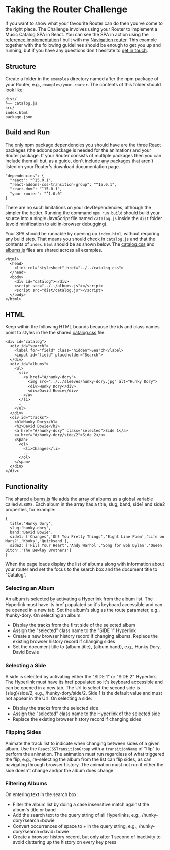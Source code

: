 # Taking the Router Challenge
If you want to show what your favourite Router can do then you've come to the right place. The Challenge involves using your Router to implement a Music Catalog SPA in React. You can see the SPA in action using the [reference implementation](http://grahammendick.github.io/router-challenge/examples/navigation/) I built with my [Navigation router](http://grahammendick.github.io/navigation/). This example together with the following guidelines should be enough to get you up and running, but if you have any questions don't hesitate to [get in touch](../../issues).

## Structure
Create a folder in the `examples` directory named after the npm package of your Router, e.g., `examples/your-router`. The contents of this folder should look like:
```
dist/
└── catalog.js
src/
index.html
package.json
```
## Build and Run
The only npm package dependencies you should have are the three React packages (the addons package is needed for the animation) and your Router package. If your Router consists of multiple packages then you can include them all but, as a guide, don't include any packages that aren't listed on your Router's download documentation page.
```
"dependencies": {
  "react": "^15.0.1",
  "react-addons-css-transition-group": "^15.0.1",
  "react-dom": "^15.0.1",
  "your-router": "^1.0.0"
}
```
There are no such limitations on your devDependencies, although the simpler the better. Running the command `npm run build` should build your source into a single JavaScript file named `catalog.js` inside the `dist` folder (avoid minification to aid in-browser debugging). 

Your SPA should be runnable by opening up `index.html`, without requiring any build step. That means you should check in `catalog.js` and that the contents of `index.html` should be as shown below. The [catalog.css](catalog.css) and [albums.js](albums.js) files are shared across all examples.
```
<html>
  <head>
    <link rel="stylesheet" href="../../catalog.css">
  </head>
  <body>
    <div id="catalog"></div>
    <script src="../../albums.js"></script>
    <script src="dist/catalog.js"></script>
  </body>
</html>
```
## HTML
Keep within the following HTML bounds because the ids and class names point to styles in the the shared [catalog.css](catalog.css) file.

```
<div id="catalog">
  <div id="search">
    <label for="field" class="hidden">Search</label>
    <input id="field" placeholder="Search">
  </div>
  <div id="albums">
    <ul>
      <li>
        <a href="#/hunky-dory">
          <img src="../../sleeves/hunky-dory.jpg" alt="Hunky Dory">
          <div>Hunky Dory</div>
          <div>David Bowie</div>
        </a>
      </li>
      …
    </ul>
  </div>
  <div id="tracks">
    <h1>Hunky Dory</h1>
    <h2>David Bowie</h2>
    <a href="#/hunky-dory" class="selected">Side 1</a>
    <a href="#/hunky-dory/side/2">Side 2</a>
    <span>
      <ol>
        <li>Changes</li>
        ...
      </ol>
    </span>
  </div>
</div>
```
## Functionality
The shared [albums.js](albums.js) file adds the array of albums as a global variable called `ALBUMS`. Each album in the array has a title, slug, band, side1 and side2 properties, for example:
```
{
  title:'Hunky Dory',
  slug:'hunky-dory',
  band:'David Bowie',
  side1: ['Changes','Oh! You Pretty Things','Eight Line Poem','Life on Mars?','Kooks','Quicksand'],
  side2: ['Fill Your Heart','Andy Warhol','Song for Bob Dylan','Queen Bitch','The Bewlay Brothers']
}
```
When the page loads display the list of albums along with information about your router and set the focus to the search box and the document title to "Catalog".

### Selecting an Album
An album is selected by activating a Hyperlink from the album list. The Hyperlink must have its href populated so it's keyboard accessible and can be opened in a new tab. Set the album's slug as the route parameter, e.g., /hunky-dory. On selecting an album:
* Display the tracks from the first side of the selected album
* Assign the "selected" class name to the "SIDE 1" Hyperlink
* Create a new browser history record if changing albums. Replace the existing browser history record if changing sides
* Set the document title to {album.title}, {album.band}, e.g., Hunky Dory, David Bowie

### Selecting a Side
A side is selected by activating either the "SIDE 1" or "SIDE 2" Hyperlink. The Hyperlink must have its href populated so it's keyboard accessible and can be opened in a new tab. The Url to select the second side is {slug}/side/2, e.g., /hunky-dory/side/2. Side 1 is the default value and must not appear in the Url. On selecting a side:
* Display the tracks from the selected side
* Assign the "selected" class name to the Hyperlink of the selected side
* Replace the existing browser history record if changing sides

### Flipping Sides
Animate the track list to indicate when changing between sides of a given album. Use the `ReactCSSTransitionGroup` with a `transitionName` of "flip" to perform the animation. The animation must run regardless of what triggered the flip, e.g., re-selecting the album from the list can flip sides, as can navigating through browser history. The animation must not run if either the side doesn't change and/or the album does change.

### Filtering Albums
On entering text in the search box:
* Filter the album list by doing a case insensitive match against the album's title or band
* Add the search text to the query string of all Hyperlinks, e.g., /hunky-dory?search=bowie
* Convert occurrences of space to + in the query string, e.g., /hunky-dory?search=david+bowie
* Create a browser history record, but only after 1 second of inactivity to avoid cluttering up the history on every key press
